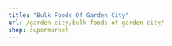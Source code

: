 ```yaml
---
title: "Bulk Foods Of Garden City"
url: /garden-city/bulk-foods-of-garden-city/
shop: supermarket
---
```

